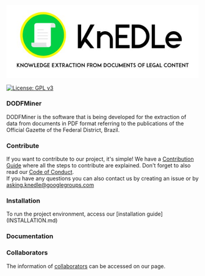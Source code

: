 [<img src="assets/img/knedle.jpg" width="1300" title="">](https://unb-knedle.github.io/)

[![License: GPL v3](https://img.shields.io/badge/License-GPLv3-blue.svg)](https://www.gnu.org/licenses/gpl-3.0)

### DODFMiner

DODFMiner is the software that is being developed for the extraction of data from documents in PDF format referring to the publications of the Official Gazette of the Federal District, Brazil.


### Contribute

If you want to contribute to our project, it's simple! We have a [Contribution Guide](CONTRIBUTING.md) where all the steps to contribute are explained.
Don't forget to also read our [Code of Conduct](CODE_OF_CONDUCT.md).   
If you have any questions you can also contact us by creating an issue or by asking.knedle@googlegroups.com

### Installation

To run the project environment, access our [installation guide] (INSTALLATION.md)

### Documentation


### Collaborators

The information of [collaborators](https://unb-knedle.github.io/#members) can be accessed on our page.

